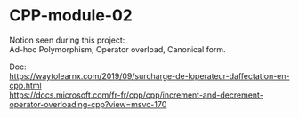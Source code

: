 # CPP-module-02

Notion seen during this project:  
Ad-hoc Polymorphism, Operator overload, Canonical form.

Doc:  
https://waytolearnx.com/2019/09/surcharge-de-loperateur-daffectation-en-cpp.html  
https://docs.microsoft.com/fr-fr/cpp/cpp/increment-and-decrement-operator-overloading-cpp?view=msvc-170  

